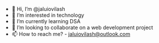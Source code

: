 - 👋 Hi, I’m @jaluiovilash
- 👀 I’m interested in technology
- 🌱 I’m currently learning DSA
- 💞️ I’m looking to collaborate on a web development project
- 📫 How to reach me? - jaluiovilash@outlook.com

<!---
jaluiovilash/jaluiovilash is a ✨ special ✨ repository because its `README.md` (this file) appears on your GitHub profile.
You can click the Preview link to take a look at your changes.
--->
